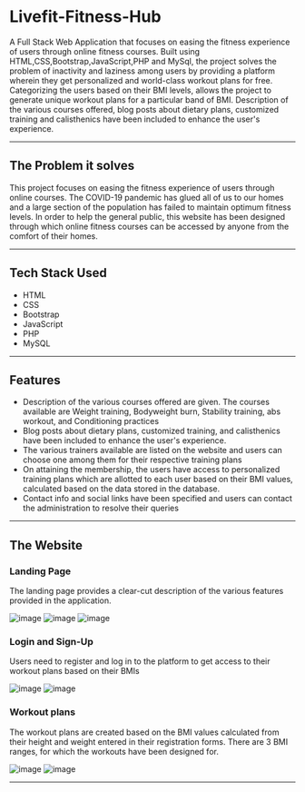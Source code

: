 # Livefit-Fitness-Hub

A Full Stack Web Application that focuses on easing the fitness experience of users through online fitness courses. Built using HTML,CSS,Bootstrap,JavaScript,PHP and MySql, the project solves the problem of inactivity and laziness among users by providing a platform wherein they get personalized and world-class workout plans for free. Categorizing the users based on their BMI levels, allows the project to generate unique workout plans for a particular band of BMI. Description of the various courses offered, blog posts about dietary plans, customized training and calisthenics have been included to enhance the user's experience.

---

## The Problem it solves
This project focuses on easing the fitness experience of users through online courses. The COVID-19 pandemic has glued all of us to our homes and a large section of the population has failed to maintain optimum fitness levels. In order to help the general public, this website has been designed through which online fitness courses can be accessed by anyone from the comfort of their homes.

---

## Tech Stack Used
  - HTML
  - CSS
  - Bootstrap
  - JavaScript
  - PHP
  - MySQL

---

## Features
  -  Description of the various courses offered are given. The courses available are Weight training, Bodyweight burn, Stability training, abs workout, and Conditioning practices
  -  Blog posts about dietary plans, customized training, and calisthenics have been included to enhance the user's experience.
  -  The various trainers available are listed on the website and users can choose one among them for their respective training plans
  -  On attaining the membership, the users have access to personalized training plans which are allotted to each user based on their BMI values, calculated based on the data stored in the database.
  -  Contact info and social links have been specified and users can contact the administration to resolve their queries

---

## The Website

### Landing Page

The landing page provides a clear-cut description of the various features provided in the application.

![image](https://github.com/Prahmodh-Raj1/Livfit-Fitness-Hub/assets/89332177/8a66d1c6-6528-41a4-a9e8-bbd14c5165f4)
![image](https://github.com/Prahmodh-Raj1/Livfit-Fitness-Hub/assets/89332177/3953ce1b-4ea5-4167-b23a-50973668f93f)
![image](https://github.com/Prahmodh-Raj1/Livfit-Fitness-Hub/assets/89332177/f757fb8d-9ad5-40a5-8caa-29ef48b9be2f)

### Login and Sign-Up

Users need to register and log in to the platform to get access to their workout plans based on their BMIs

![image](https://github.com/Prahmodh-Raj1/Livfit-Fitness-Hub/assets/89332177/475d47a6-8bca-49e9-b59b-9b7f0937efbd)
![image](https://github.com/Prahmodh-Raj1/Livfit-Fitness-Hub/assets/89332177/4a86d29b-930a-4c3f-9405-80c9777d5c2f)

### Workout plans

The workout plans are created based on the BMI values calculated from their height and weight entered in their registration forms. There are 3 BMI ranges, for which the workouts have been designed for. 

![image](https://github.com/Prahmodh-Raj1/Livfit-Fitness-Hub/assets/89332177/83198249-58dc-408b-ab35-b315df5455a0)
![image](https://github.com/Prahmodh-Raj1/Livfit-Fitness-Hub/assets/89332177/893c8ff9-7d41-4d0f-9b84-90de9458fceb)

---


